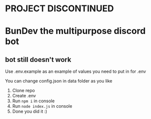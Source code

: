 # PROJECT DISCONTINUED
# BunDev the multipurpose discord bot
## bot still doesn't work
Use .env.example as an example of values you need to put in for .env

You can change config.json in data folder as you like

1. Clone repo
2. Create .env
3. Run `npm i` in console
4. Run `node index.js` in console
5. Done you did it :)
